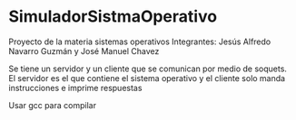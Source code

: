 # SimuladorSistmaOperativo

Proyecto de la materia sistemas operativos
Integrantes: Jesús Alfredo Navarro Guzmán y José Manuel Chavez

Se tiene un servidor y un cliente que se comunican por medio de soquets.
El servidor es el que contiene el sistema operativo y el cliente solo manda instrucciones e imprime respuestas


Usar gcc para compilar
